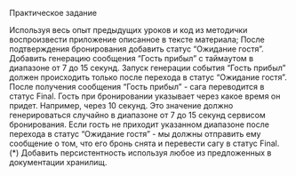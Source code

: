 Практическое задание

Используя весь опыт предыдущих уроков и код из методички воспроизвести приложение описанное в тексте материала;
После подтверждения бронирования добавить статус “Ожидание гостя”. Добавить генерацию сообщения “Гость прибыл” с таймаутом в диапазоне от 7 до 15 секунд. Запуск генерации события “Гость прибыл” должен происходить только после перехода в статус “Ожидание гостя”. После получения сообщения “Гость прибыл” - сага переводится в статус Final.
Гость при бронировании указывает через какое время он придет. Например, через 10 секунд. Это значение должно генерироваться случайно в диапазоне от 7 до 15 секунд сервисом бронирования. Если гость не приходит указанном диапазоне после перехода в статус “Ожидание гостя” - мы должны отправить ему сообщение о том, что его бронь снята и перевести сагу в статус Final.
(*) Добавить персистентность используя любое из предложенных в документации хранилищ.
